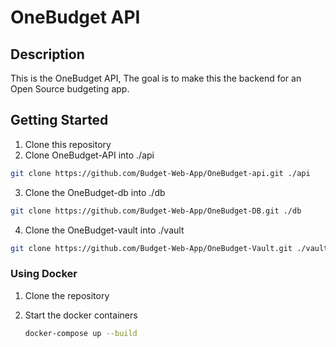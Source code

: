 # OneBudget API

## Description

This is the OneBudget API, The goal is to make this the backend for an Open Source budgeting app.

## Getting Started

1. Clone this repository
2. Clone OneBudget-API into ./api

```bash
git clone https://github.com/Budget-Web-App/OneBudget-api.git ./api
```
3. Clone the OneBudget-db into ./db

```bash
git clone https://github.com/Budget-Web-App/OneBudget-DB.git ./db
```

4. Clone the OneBudget-vault into ./vault

```bash
git clone https://github.com/Budget-Web-App/OneBudget-Vault.git ./vault
```

### Using Docker

1. Clone the repository
2. Start the docker containers

    ```bash
    docker-compose up --build
    ```